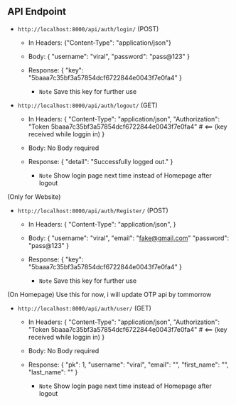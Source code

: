 ## API Endpoint

* `http://localhost:8000/api/auth/login/` (POST)
    * In Headers:
        {"Content-Type": "application/json"}
    * Body:
        {
            "username": "viral",
            "password": "pass@123"
        }

    * Response:
        {
            "key": "5baaa7c35bf3a57854dcf6722844e0043f7e0fa4"
        }

        * `Note` Save this key for further use

* `http://localhost:8000/api/auth/logout/` (GET)
    * In Headers:
        {
            "Content-Type": "application/json",
            "Authorization": "Token 5baaa7c35bf3a57854dcf6722844e0043f7e0fa4" # <== (key received while loggin in)
        }
    * Body:
        No Body required

    * Response:
        {
            "detail": "Successfully logged out."
        }

        * `Note` Show login page next time instead of Homepage after logout

(Only for Website)
* `http://localhost:8000/api/auth/Register/` (POST)
    * In Headers:
        {
            "Content-Type": "application/json",
        }
    * Body:
        {
            "username": "viral",
            "email": "fake@gmail.com"
            "password": "pass@123"
        }

    * Response:
        {
            "key": "5baaa7c35bf3a57854dcf6722844e0043f7e0fa4"
        }

        * `Note` Save this key for further use

(On Homepage)
Use this for now, i will update OTP api by tommorrow
* `http://localhost:8000/api/auth/user/` (GET)
    * In Headers:
        {
            "Content-Type": "application/json",
            "Authorization": "Token 5baaa7c35bf3a57854dcf6722844e0043f7e0fa4" # <== (key received while loggin in)
        }
    * Body:
        No Body required

    * Response:
        {
            "pk": 1,
            "username": "viral",
            "email": "",
            "first_name": "",
            "last_name": ""
        }

        * `Note` Show login page next time instead of Homepage after logout

